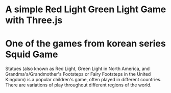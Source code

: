 # A simple Red Light Green Light Game with Three.js
# One of the games from korean series Squid Game

Statues (also known as Red Light, Green Light in North America, and Grandma's/Grandmother's Footsteps or Fairy Footsteps in the United Kingdom) is a popular children's game, often played in different countries. There are variations of play throughout different regions of the world.


